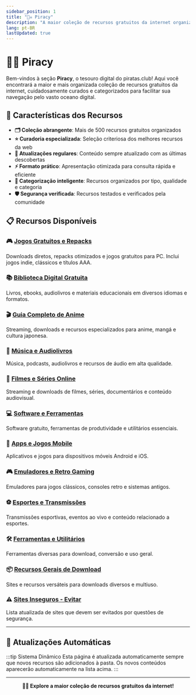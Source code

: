 ```yaml
---
sidebar_position: 1
title: "🏴‍☠️ Piracy"
description: "A maior coleção de recursos gratuitos da internet organizados por categoria"
lang: pt-BR
lastUpdated: true
---
```


# 🏴‍☠️ Piracy

Bem-vindos à seção **Piracy**, o tesouro digital do piratas.club! Aqui você encontrará a maior e mais organizada coleção de recursos gratuitos da internet, cuidadosamente curados e categorizados para facilitar sua navegação pelo vasto oceano digital.

## 🎯 Características dos Recursos

- **🗂️ Coleção abrangente**: Mais de 500 recursos gratuitos organizados
- **⭐ Curadoria especializada**: Seleção criteriosa dos melhores recursos da web
- **🔄 Atualizações regulares**: Conteúdo sempre atualizado com as últimas descobertas
- **⚡ Formato prático**: Apresentação otimizada para consulta rápida e eficiente
- **🧭 Categorização inteligente**: Recursos organizados por tipo, qualidade e categoria
- **🛡️ Segurança verificada**: Recursos testados e verificados pela comunidade

## 📋 Recursos Disponíveis

### 🎮 [Jogos Gratuitos e Repacks](/dbordo/piracy/games)
Downloads diretos, repacks otimizados e jogos gratuitos para PC. Inclui jogos indie, clássicos e títulos AAA.

### 📚 [Biblioteca Digital Gratuita](/dbordo/piracy/books)
Livros, ebooks, audiolivros e materiais educacionais em diversos idiomas e formatos.

### 🎬 [Guia Completo de Anime](/dbordo/piracy/anime)
Streaming, downloads e recursos especializados para anime, mangá e cultura japonesa.

### 🎵 [Música e Audiolivros](/dbordo/piracy/music)
Música, podcasts, audiolivros e recursos de áudio em alta qualidade.

### 🎥 [Filmes e Séries Online](/dbordo/piracy/movies_and_tv)
Streaming e downloads de filmes, séries, documentários e conteúdo audiovisual.

### 💻 [Software e Ferramentas](/dbordo/piracy/software)
Software gratuito, ferramentas de produtividade e utilitários essenciais.

### 📱 [Apps e Jogos Mobile](/dbordo/piracy/mobile)
Aplicativos e jogos para dispositivos móveis Android e iOS.

### 🎮 [Emuladores e Retro Gaming](/dbordo/piracy/emulators)
Emuladores para jogos clássicos, consoles retro e sistemas antigos.

### ⚽ [Esportes e Transmissões](/dbordo/piracy/sports)
Transmissões esportivas, eventos ao vivo e conteúdo relacionado a esportes.

### 🛠️ [Ferramentas e Utilitários](/dbordo/piracy/tools)
Ferramentas diversas para download, conversão e uso geral.

### 📦 [Recursos Gerais de Download](/dbordo/piracy/all_purpose)
Sites e recursos versáteis para downloads diversos e multiuso.

### ⚠️ [Sites Inseguros - Evitar](/dbordo/piracy/unsafe_sites)
Lista atualizada de sites que devem ser evitados por questões de segurança.

---

## 🔄 Atualizações Automáticas

:::tip Sistema Dinâmico
Esta página é atualizada automaticamente sempre que novos recursos são adicionados à pasta. Os novos conteúdos aparecerão automaticamente na lista acima.
:::

---

<div align="center">

**🏴‍☠️ Explore a maior coleção de recursos gratuitos da internet!**

</div>